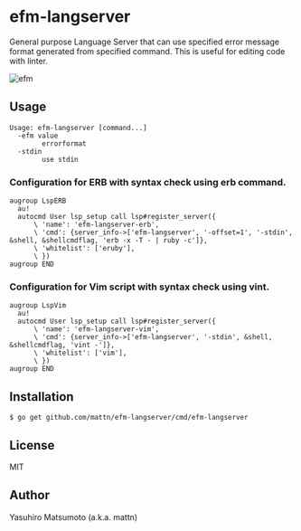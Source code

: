 # efm-langserver

General purpose Language Server that can use specified error message format generated from specified command. This is useful for editing code with linter.

![efm](https://raw.githubusercontent.com/mattn/efm-langserver/master/screenshot.png)

## Usage

```
Usage: efm-langserver [command...]
  -efm value
    	errorformat
  -stdin
    	use stdin
```

### Configuration for ERB with syntax check using erb command.

```vim
augroup LspERB
  au!
  autocmd User lsp_setup call lsp#register_server({
      \ 'name': 'efm-langserver-erb',
      \ 'cmd': {server_info->['efm-langserver', '-offset=1', '-stdin', &shell, &shellcmdflag, 'erb -x -T - | ruby -c']},
      \ 'whitelist': ['eruby'],
      \ })
augroup END
```

### Configuration for Vim script with syntax check using vint.

```vim
augroup LspVim
  au!
  autocmd User lsp_setup call lsp#register_server({
      \ 'name': 'efm-langserver-vim',
      \ 'cmd': {server_info->['efm-langserver', '-stdin', &shell, &shellcmdflag, 'vint -']},
      \ 'whitelist': ['vim'],
      \ })
augroup END
```

## Installation

```
$ go get github.com/mattn/efm-langserver/cmd/efm-langserver
```

## License

MIT

## Author

Yasuhiro Matsumoto (a.k.a. mattn)
